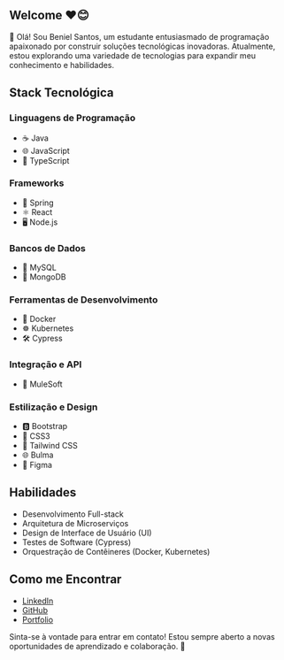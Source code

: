 ## Welcome ❤️😊

👋 Olá! Sou Beniel Santos, um estudante entusiasmado de programação apaixonado por construir soluções tecnológicas inovadoras. Atualmente, estou explorando uma variedade de tecnologias para expandir meu conhecimento e habilidades.

## Stack Tecnológica

### Linguagens de Programação

- ☕ Java
- 🌐 JavaScript
- 💼 TypeScript

### Frameworks

- 🍃 Spring
- ⚛️ React
- 🖥️ Node.js

### Bancos de Dados

- 🐬 MySQL
- 🍃 MongoDB

### Ferramentas de Desenvolvimento

- 🐳 Docker
- ☸️ Kubernetes
- 🛠️ Cypress

### Integração e API

- 🐘 MuleSoft

### Estilização e Design

- 🅱️ Bootstrap
- 🎨 CSS3
- 🌈 Tailwind CSS
- 🌐 Bulma
- 🎨 Figma


## Habilidades

- Desenvolvimento Full-stack
- Arquitetura de Microserviços
- Design de Interface de Usuário (UI)
- Testes de Software (Cypress)
- Orquestração de Contêineres (Docker, Kubernetes)

## Como me Encontrar

- [LinkedIn](seu-linkedin)
- [GitHub](seu-github)
- [Portfolio](seu-portfolio)

Sinta-se à vontade para entrar em contato! Estou sempre aberto a novas oportunidades de aprendizado e colaboração. 🚀

